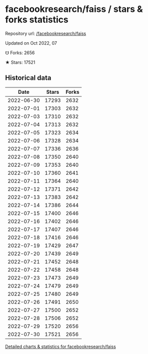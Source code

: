 # facebookresearch/faiss / stars & forks statistics

Repository url: [/facebookresearch/faiss](https://github.com/facebookresearch/faiss)

Updated on Oct 2022, 07

☋ Forks: 2656

★ Stars: 17521

## Historical data
| Date | Stars | Forks |
|------|-------|-------|
| 2022-06-30 | 17293 | 2632 | 
| 2022-07-01 | 17303 | 2632 | 
| 2022-07-03 | 17310 | 2632 | 
| 2022-07-04 | 17313 | 2632 | 
| 2022-07-05 | 17323 | 2634 | 
| 2022-07-06 | 17328 | 2634 | 
| 2022-07-07 | 17336 | 2636 | 
| 2022-07-08 | 17350 | 2640 | 
| 2022-07-09 | 17353 | 2640 | 
| 2022-07-10 | 17360 | 2641 | 
| 2022-07-11 | 17364 | 2640 | 
| 2022-07-12 | 17371 | 2642 | 
| 2022-07-13 | 17383 | 2642 | 
| 2022-07-14 | 17386 | 2644 | 
| 2022-07-15 | 17400 | 2646 | 
| 2022-07-16 | 17402 | 2646 | 
| 2022-07-17 | 17407 | 2646 | 
| 2022-07-18 | 17416 | 2646 | 
| 2022-07-19 | 17429 | 2647 | 
| 2022-07-20 | 17439 | 2649 | 
| 2022-07-21 | 17452 | 2648 | 
| 2022-07-22 | 17458 | 2648 | 
| 2022-07-23 | 17473 | 2649 | 
| 2022-07-24 | 17479 | 2649 | 
| 2022-07-25 | 17480 | 2649 | 
| 2022-07-26 | 17491 | 2650 | 
| 2022-07-27 | 17500 | 2652 | 
| 2022-07-28 | 17506 | 2652 | 
| 2022-07-29 | 17520 | 2656 | 
| 2022-07-30 | 17521 | 2656 | 


[Detailed charts & statistics for facebookresearch/faiss](https://reviewgithub.com/rep/facebookresearch/faiss)
